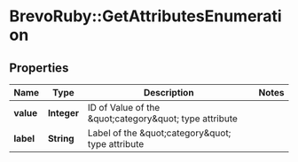 # BrevoRuby::GetAttributesEnumeration

## Properties
Name | Type | Description | Notes
------------ | ------------- | ------------- | -------------
**value** | **Integer** | ID of Value of the \&quot;category\&quot; type attribute | 
**label** | **String** | Label of the \&quot;category\&quot; type attribute | 


